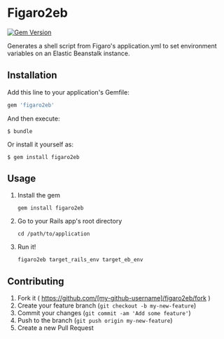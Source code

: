 # Figaro2eb

[![Gem Version](https://badge.fury.io/rb/figaro2eb.svg)](http://badge.fury.io/rb/figaro2eb)

Generates a shell script from Figaro's application.yml to set environment variables on an Elastic Beanstalk instance.

## Installation

Add this line to your application's Gemfile:

```ruby
gem 'figaro2eb'
```

And then execute:

    $ bundle

Or install it yourself as:

    $ gem install figaro2eb

## Usage

1. Install the gem
    ```
    gem install figaro2eb
    ```

2. Go to your Rails app's root directory
    ```
    cd /path/to/application
    ```

3. Run it!
    ```
    figaro2eb target_rails_env target_eb_env
    ```

## Contributing

1. Fork it ( https://github.com/[my-github-username]/figaro2eb/fork )
2. Create your feature branch (`git checkout -b my-new-feature`)
3. Commit your changes (`git commit -am 'Add some feature'`)
4. Push to the branch (`git push origin my-new-feature`)
5. Create a new Pull Request
